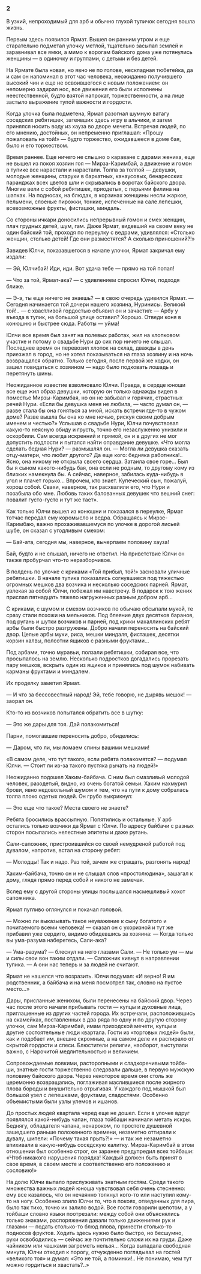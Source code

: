 ### 2

В узкий, непроходимый для арб и обычно глухой тупичок сегодня вошла жизнь.

Первым здесь появился Ярмат.
Вышел он ранним утром и еще старательно подметал улочку метлой, тщательно засыпал землей и заравнивал все ямки, а мимо к ворогам байского дома уже потянулись женщины — в одиночку и группами, с детьми и без детей.

На Ярмате была новая, но явно не по голове, нескладная тюбетейка, да и сам он напоминал в этот час человека, неожиданно получившего высокий чин и еще не освоившегося с новым положением: он непомерно задирал нос, все движения его были исполнены неестественной, будто взятой напрокат, торжественности, а на лице застыло выражение тупой важности и гордости.

Когда улочка была подметена, Ярмат разогнал шумную ватагу соседских ребятишек, затеявших здесь игру в альчики, и затем принялся носить воду из хауза во дворе мечети.
Встречая людей, по его мнению, достойных, он непременно приглашал:
«Прошу пожаловать на той!» — будто торжество, ожидавшееся в доме бая, было и его торжеством.

Время раннее.
Еще ничего не слышно о караване с дарами жениха, еще не вышел из покоя хозяин гоя — Мирза-Каримбай, а движение и гомон в тупике все нарастали и нарастали.
Толпа за толпой — девушки, молодые женщины, старухи в бархатных, канаусовых, бенаресских паранджах всех цветов шли и скрывались в воротах байского двора.
Многие вели с собой ребятишек, приодетых, с перьями филина на шапках.
На подносах, на блюдах, в корзинах женщины несли жаркое, пельмени, слоеные пирожки, тонкие, испеченные на сале лепешки, всевозможные фрукты, фисташки, миндаль.

Со стороны ичкари доносились непрерывный гомон и смех женщин, плач грудных детей, шум, гам.
Даже Ярмат, видевший на своем веку не один байский той, проходя по переулку с ведрами, удивлялся:
«Столько женщин, столько детей!
Где они разместятся?
А сколько приношений?!»

Завидев Юлчи, показавшегося в начале улочки, Ярмат закричал ему издали:

— Эй, Юлчибай!
Иди, иди.
Вот удача тебе — прямо на той попал!

— Что за той, Ярмат-ака?
— с удивлением спросил Юлчи, подходя ближе.

— Э-э, ты еще ничего не знаешь?
— в свою очередь удивился Ярмат.
— Сегодня начинается той дочери нашего хозяина, Нуринисы.
Великий той!..
— с хвастливой гордостью объявил он и зачастил: — Арбу у въезда в тупик, на большой улице оставил?
Хорошо.
Отведи коня в конюшню и быстрее сюда.
Работы — уйма!

Юлчи все время был занят на полевых работах, жил на хлопковом участке и потому о свадьбе Нури до сих пор ничего не слышал.
Последнее время он перевозил хлопок на склад, дважды в день приезжал в город, но не хотел показываться на глаза хозяину и на ночь возвращался обратно.
Только сегодня, после первой же ходки, он зашел повидаться с хозяином — надо было подковать лошадь и перетянуть шины.

Неожиданное известие взволновало Юлчи.
Правда, в сердце юноши все еще жил образ девушки, которую он только однажды видел в поместье Мирзы-Каримбая, но он не забывал и горячих, страстных речей Нури.
«Если бы девушка меня не любила, — часто думал он, — разве стала бы она гоняться за мной, искать встречи где-то в чужом доме?
Разве вышла бы она ко мне ночью, рискуя своим добрым именем и честью?» Услышав о свадьбе Нури, Юлчи почувствовал какую-то неясную обиду и грусть, точно его незаслуженно унизили и оскорбили.
Сам всегда искренний и прямой, он и в других не мог допустить подлости и пытался найти оправдание девушке.
«Что могла сделать бедная Нури?
— размышлял он.
— Могла ли девушка сказать отцу-матери, что любит другого?
Да еще кого: бедняка работника!..
Ясно, она никому не открыла своего сердца.
Затаила свое горе…
Был бы я сыном какого-нибудь бая, она если не родным, то другому кому из близких намекнула бы.
А сейчас, наверное, забилась куда-нибудь в угол и плачет горько…
Впрочем, кто знает.
Купеческий сын, пожалуй, хорош собой.
Свахи, наверное, так расхвалили его, что Нури и позабыла обо мне.
Любовь таких балованных девушек что вешний снег: повалит густо-густо и тут же тает».

Как только Юлчи вышел из конюшни и показался в переулке, Ярмат тотчас передал ему коромысло и ведра.
Обращаясь к Мирзе-Каримбаю, важно прохаживавшемуся по улочке в дорогой лисьей шубе, он сказал с угодливым смехом:

— Бай-ата, сегодня мы, наверное, вычерпаем половину хауза!

Бай, будто и не слышал, ничего не ответил.
На приветствие Юлчи он также пробурчал что-то неразборчивое.

В полдень по улочке с криками «Той прибыл, той!» засновали уличные ребятишки.
В начале тупика показались согнувшиеся под тяжестью огромных мешков два возчика и несколько соседских парней.
Ярмат, увлекая за собой Юлчи, побежал им навстречу.
В подарок к тою жених прислал пятнадцать тяжело нагруженных разным добром арб…

С криками, с шумом и смехом возчиков по обычаю обсыпали мукой, те сразу стали похожи на мельников.
Под блеяние двух десятков баранов, под ругань и шутки возчиков и парней, под крики махаллинских ребят арбы были быстро разгружены.
Добро начали переносить на байский двор.
Целые арбы муки, риса, мешки миндаля, фисташек, десятки корзин халвы, полсотни ящиков с разными фруктами…

Под арбами, точно муравьи, ползали ребятишки, собирая все, что просыпалось на землю.
Несколько подростков догадались прорезать пару мешков, вскрыть один из ящиков и принялись под шумок набивать карманы фруктами и миндалем.

Их проделку заметил Ярмат.

— И что за бессовестный народ!
Эй, тебе говорю, не дырявь мешок!
— заорал он.

Кто-то из возчиков попытался обратить все в шутку:

— Это же дары для тоя.
Дай полакомиться!

Парни, помогавшие переносить добро, обиделись:

— Даром, что ли, мы ломаем спины вашими мешками!

«В самом деле, что тут такого, если ребята полакомятся?
— подумал Юлчи.
— Стоит ли из-за такого пустяка рычать на людей!»

Неожиданно подошел Хаким-байбача.
С ним был смазливый молодой человек, разодетый, видно, из очень богатой семьи.
Хаким нахмурил брови, явно недовольный шумом и тем, что на пути к дому собралась толпа плохо одетых людей.
Он грубо выкрикнул:

— Это еще что такое?
Места своего не знаете?

Ребята бросились врассыпную.
Попятились и остальные.
У арб остались только возчики да Ярмат с Юлчи.
По адресу байбачи с разных сторон посыпались нелестные эпитеты и даже ругань.

Сали-сапожник, пристроившийся со своей немудреной работой под дувалом, напротив, встал на сторону ребят:

— Молодцы!
Так и надо.
Раз той, зачем же стращать, разгонять народ!

Хаким-байбача, точно он и не слышал слов «простолюдина», зашагал к дому, глядя прямо перед собой и никого не замечая.

Вслед ему с другой стороны улицы послышался насмешливый хохот сапожника.

Ярмат пугливо оглянулся и покачал головой.

— Можно ли выказывать такое неуважение к сыну богатого и почитаемого всеми человека!
— сказал он с укоризной и тут же прибавил уже сердито, видимо обидевшись за хозяина: — Когда только вы ума-разума наберетесь, Сали-ака?

— Ума-разума?
— блеснул на него глазами Сали.
— Не только ум — мы и силы свои вон таким отдали.
— Сапожник кивнул в направлении тупика.
— А они нас теперь и за людей не считают.

Ярмат не нашелся что возразить.
Юлчи подумал:
«И верно!
Я им родственник, а байбача и на меня посмотрел так, словно на пустое место…»

Дары, присланные женихом, были перенесены на байский двор.
Через час после этого начали прибывать гости — купцы и духовные лица, приглашенные из других частей города.
Их встречали, расположившись на скамейках, поставленных в два ряда по одну и по другую сторону улочки, сам Мирза-Каримбай, имам приходской мечети, купцы и другие состоятельные люди квартала.
Гости из «торговых людей» были, как и подобает им, внешне скромные, а на самом деле их распирало от скрытой гордости и спеси.
Блюстители религии, наоборот, выступали важно, с Нарочитой медлительностью и величием.

Сопровождаемые ловкими, расторопными и сладкоречивыми тойба-ши, знатные гости торжественно следовали дальше, в первую мужскую половину байского двора.
Через некоторое время они столь же церемонно возвращались, поглаживая маслившиеся после жирного плова бороды и внушительно отрыгивая.
У каждого под мышкой был большой узел с лепешками, фруктами, сладостями.
Особенно объемистыми были узлы улемов и ишанов.

До простых людей квартала черед еще не дошел.
Если в улочке вдруг появлялся какой-нибудь чапан, глаза тойбаши начинали метать искры.
Беднягу, обладателя чапана, ненароком, по простоте душевной зашедшего раньше положенного времени, незаметно оттирали к дувалу, шипели:
«Почему такая прыть?!» — и так же незаметно впихивали в какую-нибудь соседскую калитку.
Мирза-Каримбай в этом отношении был особенно строг, он заранее предупредил всех тойбаши:
«Чтоб никакого нарушения порядка!
Каждый должен быть принят в свое время, в своем месте и соответственно его положению и сословию!»

На долю Юлчи выпало прислуживать знатным гостям.
Среди такого множества важных людей юноша чувствовал себя очень стесненно: ему все казалось, что он нечаянно толкнул кого-то или наступил кому-то на ногу.
Особенно злило Юлчи то, что в покоях, отведенных для пира, было так тихо, точно их залило водой.
Все гости говорили шепотом, а у тойбаши словно языки поотрезали: между собой они объяснялись только знаками, распоряжения давали только движениями рук и глазами — подать столько-то блюд плова, принести столько-то подносов фруктов.
Ходить здесь нужно было быстро, но бесшумно, руки освободились — сейчас же почтительно сложи их на груди.
Даже чайником или чашками загреметь нельзя…
Когда выпадала свободная минута, Юлчи отходил к порогу, отчужденно поглядывал на гостей «великого тоя» и думал:
«Это не той, а поминки!..
Не понимаю, чем тут можно гордиться и хвастать?..»
